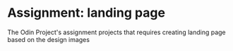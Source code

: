 # Assignment: landing page
The Odin Project's assignment projects that requires creating landing page based on the design images
